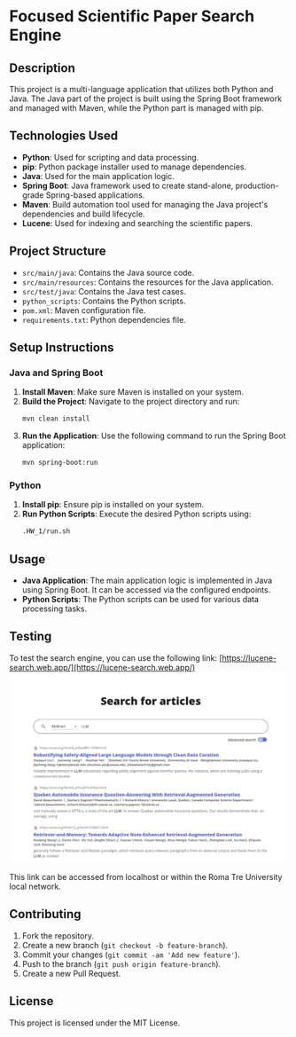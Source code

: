 # Focused Scientific Paper Search Engine

## Description
This project is a multi-language application that utilizes both Python and Java. The Java part of the project is built using the Spring Boot framework and managed with Maven, while the Python part is managed with pip.

## Technologies Used
- **Python**: Used for scripting and data processing.
- **pip**: Python package installer used to manage dependencies.
- **Java**: Used for the main application logic.
- **Spring Boot**: Java framework used to create stand-alone, production-grade Spring-based applications.
- **Maven**: Build automation tool used for managing the Java project's dependencies and build lifecycle.
- **Lucene**: Used for indexing and searching the scientific papers.

## Project Structure
- `src/main/java`: Contains the Java source code.
- `src/main/resources`: Contains the resources for the Java application.
- `src/test/java`: Contains the Java test cases.
- `python_scripts`: Contains the Python scripts.
- `pom.xml`: Maven configuration file.
- `requirements.txt`: Python dependencies file.

## Setup Instructions

### Java and Spring Boot
1. **Install Maven**: Make sure Maven is installed on your system.
2. **Build the Project**: Navigate to the project directory and run:
    ```sh
    mvn clean install
    ```
3. **Run the Application**: Use the following command to run the Spring Boot application:
    ```sh
    mvn spring-boot:run
    ```

### Python
1. **Install pip**: Ensure pip is installed on your system.
2. **Run Python Scripts**: Execute the desired Python scripts using:
    ```sh
    .HW_1/run.sh
    ```

## Usage
- **Java Application**: The main application logic is implemented in Java using Spring Boot. It can be accessed via the configured endpoints.
- **Python Scripts**: The Python scripts can be used for various data processing tasks.

## Testing
To test the search engine, you can use the following link:
[https://lucene-search.web.app/](https://lucene-search.web.app/)
![alt text](./images/example_usage.png)

This link can be accessed from localhost or within the Roma Tre University local network.

## Contributing
1. Fork the repository.
2. Create a new branch (`git checkout -b feature-branch`).
3. Commit your changes (`git commit -am 'Add new feature'`).
4. Push to the branch (`git push origin feature-branch`).
5. Create a new Pull Request.

## License
This project is licensed under the MIT License.